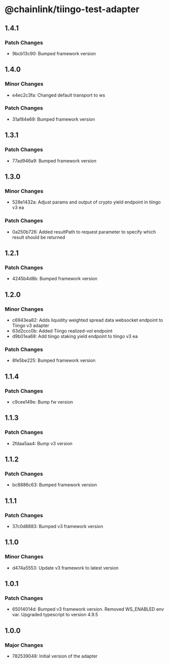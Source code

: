 # @chainlink/tiingo-test-adapter

## 1.4.1

### Patch Changes

- 9bcb13c90: Bumped framework version

## 1.4.0

### Minor Changes

- e4ec2c3fa: Changed default transport to ws

### Patch Changes

- 31af84e69: Bumped framework version

## 1.3.1

### Patch Changes

- 77ad946a9: Bumped framework version

## 1.3.0

### Minor Changes

- 528e1432a: Adjust params and output of crypto yield endpoint in tiingo v3 ea

### Patch Changes

- 0a250b726: Added resultPath to request parameter to specify which result should be returned

## 1.2.1

### Patch Changes

- 4245b4d8b: Bumped framework version

## 1.2.0

### Minor Changes

- c6943ea82: Adds liquidity weighted spread data websocket endpoint to Tiingo v3 adapter
- 63d2ccc0b: Added Tiingo realized-vol endpoint
- d9b01ea68: Add tiingo staking yield endpoint to tiingo v3 ea

### Patch Changes

- 8fe5be225: Bumped framework version

## 1.1.4

### Patch Changes

- c9cee149e: Bump fw version

## 1.1.3

### Patch Changes

- 2fdaa5aa4: Bump v3 version

## 1.1.2

### Patch Changes

- bc8886c63: Bumped framework version

## 1.1.1

### Patch Changes

- 37c0d8883: Bumped v3 framework version

## 1.1.0

### Minor Changes

- d474a5553: Update v3 framework to latest version

## 1.0.1

### Patch Changes

- 65014014d: Bumped v3 framework version. Removed WS_ENABLED env var. Upgraded typescript to version 4.9.5

## 1.0.0

### Major Changes

- 782539048: Initial version of the adapter
